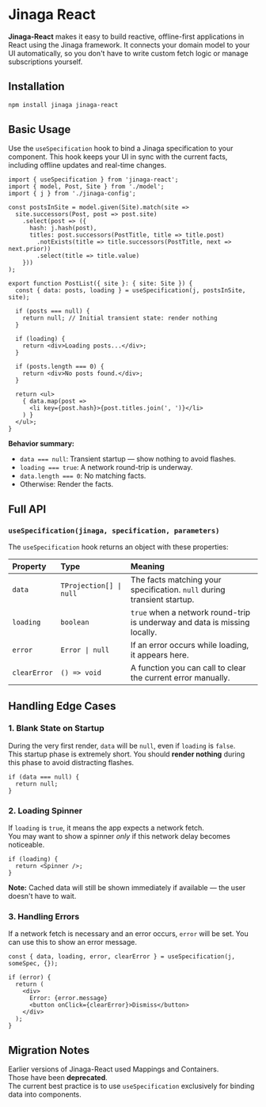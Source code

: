 # Jinaga React

**Jinaga-React** makes it easy to build reactive, offline-first applications in React using the Jinaga framework. It connects your domain model to your UI automatically, so you don't have to write custom fetch logic or manage subscriptions yourself.

## Installation

```bash
npm install jinaga jinaga-react
```

## Basic Usage

Use the `useSpecification` hook to bind a Jinaga specification to your component. This hook keeps your UI in sync with the current facts, including offline updates and real-time changes.

```tsx
import { useSpecification } from 'jinaga-react';
import { model, Post, Site } from './model';
import { j } from './jinaga-config';

const postsInSite = model.given(Site).match(site =>
  site.successors(Post, post => post.site)
    .select(post => ({
      hash: j.hash(post),
      titles: post.successors(PostTitle, title => title.post)
        .notExists(title => title.successors(PostTitle, next => next.prior))
        .select(title => title.value)
    }))
);

export function PostList({ site }: { site: Site }) {
  const { data: posts, loading } = useSpecification(j, postsInSite, site);

  if (posts === null) {
    return null; // Initial transient state: render nothing
  }

  if (loading) {
    return <div>Loading posts...</div>;
  }

  if (posts.length === 0) {
    return <div>No posts found.</div>;
  }

  return <ul>
    { data.map(post =>
      <li key={post.hash}>{post.titles.join(', ')}</li>
    ) }
  </ul>;
}
```

**Behavior summary:**
- `data === null`: Transient startup — show nothing to avoid flashes.
- `loading === true`: A network round-trip is underway.
- `data.length === 0`: No matching facts.
- Otherwise: Render the facts.

## Full API

### `useSpecification(jinaga, specification, parameters)`

The `useSpecification` hook returns an object with these properties:

| Property     | Type                    | Meaning                                                                   |
| :----------- | :---------------------- | :------------------------------------------------------------------------ |
| `data`       | `TProjection[] \| null` | The facts matching your specification. `null` during transient startup.   |
| `loading`    | `boolean`               | `true` when a network round-trip is underway and data is missing locally. |
| `error`      | `Error \| null`         | If an error occurs while loading, it appears here.                        |
| `clearError` | `() => void`            | A function you can call to clear the current error manually.              |

## Handling Edge Cases

### 1. **Blank State on Startup**

During the very first render, `data` will be `null`, even if `loading` is `false`.  
This startup phase is extremely short. You should **render nothing** during this phase to avoid distracting flashes.

```tsx
if (data === null) {
  return null;
}
```

### 2. **Loading Spinner**

If `loading` is `true`, it means the app expects a network fetch.  
You may want to show a spinner *only* if this network delay becomes noticeable.

```tsx
if (loading) {
  return <Spinner />;
}
```

**Note:** Cached data will still be shown immediately if available — the user doesn't have to wait.

### 3. **Handling Errors**

If a network fetch is necessary and an error occurs, `error` will be set.
You can use this to show an error message.

```tsx
const { data, loading, error, clearError } = useSpecification(j, someSpec, {});

if (error) {
  return (
    <div>
      Error: {error.message}
      <button onClick={clearError}>Dismiss</button>
    </div>
  );
}
```

## Migration Notes

Earlier versions of Jinaga-React used Mappings and Containers.  
Those have been **deprecated**.  
The current best practice is to use `useSpecification` exclusively for binding data into components.
